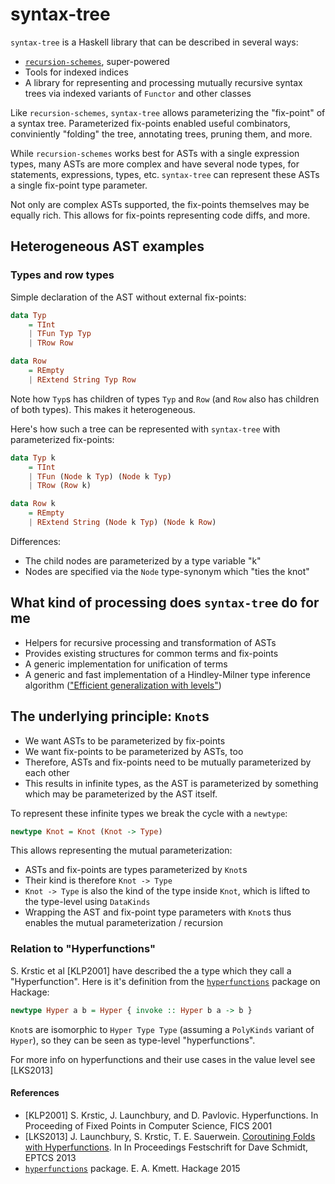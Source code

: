 # syntax-tree

`syntax-tree` is a Haskell library that can be described in several ways:

* [`recursion-schemes`](https://github.com/ekmett/recursion-schemes/), super-powered
* Tools for indexed indices
* A library for representing and processing mutually recursive syntax trees via indexed variants of `Functor` and other classes

Like `recursion-schemes`, `syntax-tree` allows parameterizing the "fix-point" of a syntax tree. Parameterized fix-points enabled useful combinators, conviniently "folding" the tree, annotating trees, pruning them, and more.

While `recursion-schemes` works best for ASTs with a single expression types, many ASTs are more complex and have several node types, for statements, expressions, types, etc. `syntax-tree` can represent these ASTs a single fix-point type parameter.

Not only are complex ASTs supported, the fix-points themselves may be equally rich. This allows for fix-points representing code diffs, and more.

## Heterogeneous AST examples

### Types and row types

Simple declaration of the AST without external fix-points:

```Haskell
data Typ
    = TInt
    | TFun Typ Typ
    | TRow Row

data Row
    = REmpty
    | RExtend String Typ Row
```

Note how `Typ`s has children of types `Typ` and `Row` (and `Row` also has children of both types). This makes it heterogeneous.

Here's how such a tree can be represented with `syntax-tree` with parameterized fix-points:

```Haskell
data Typ k
    = TInt
    | TFun (Node k Typ) (Node k Typ)
    | TRow (Row k)

data Row k
    = REmpty
    | RExtend String (Node k Typ) (Node k Row)
```

Differences:

* The child nodes are parameterized by a type variable "k"
* Nodes are specified via the `Node` type-synonym which "ties the knot"

## What kind of processing does `syntax-tree` do for me

* Helpers for recursive processing and transformation of ASTs
* Provides existing structures for common terms and fix-points
* A generic implementation for unification of terms
* A generic and fast implementation of a Hindley-Milner type inference algorithm (["Efficient generalization with levels"](http://okmij.org/ftp/ML/generalization.html#levels))

## The underlying principle: `Knot`s

* We want ASTs to be parameterized by fix-points
* We want fix-points to be parameterized by ASTs, too
* Therefore, ASTs and fix-points need to be mutually parameterized by each other
* This results in infinite types, as the AST is parameterized by something which may be parameterized by the AST itself.

To represent these infinite types we break the cycle with a `newtype`:

```Haskell
newtype Knot = Knot (Knot -> Type)
```

This allows representing the mutual parameterization:

* ASTs and fix-points are types parameterized by `Knot`s
* Their kind is therefore `Knot -> Type`
* `Knot -> Type` is also the kind of the type inside `Knot`, which is lifted to the type-level using `DataKinds`
* Wrapping the AST and fix-point type parameters with `Knot`s thus enables the mutual parameterization / recursion

### Relation to "Hyperfunctions"

S. Krstic et al [KLP2001] have described the a type which they call a "Hyperfunction". Here is it's definition from the [`hyperfunctions`](http://hackage.haskell.org/package/hyperfunctions) package on Hackage:

```Haskell
newtype Hyper a b = Hyper { invoke :: Hyper b a -> b }
```

`Knot`s are isomorphic to `Hyper Type Type` (assuming a `PolyKinds` variant of `Hyper`), so they can be seen as type-level "hyperfunctions".

For more info on hyperfunctions and their use cases in the value level see [LKS2013]

#### References

* [KLP2001] S. Krstic, J. Launchbury, and D. Pavlovic. Hyperfunctions. In Proceeding of Fixed Points in Computer Science, FICS 2001
* [LKS2013] J. Launchbury, S. Krstic, T. E. Sauerwein. [Coroutining Folds with Hyperfunctions](https://arxiv.org/abs/1309.5135). In In Proceedings Festschrift for Dave Schmidt, EPTCS 2013
* [`hyperfunctions`](http://hackage.haskell.org/package/hyperfunctions) package. E. A. Kmett. Hackage 2015
